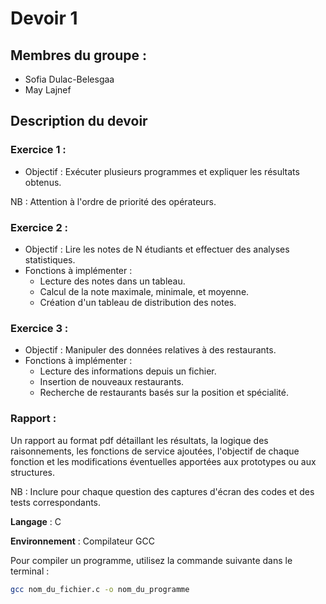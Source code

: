 # Devoir 1



## Membres du groupe :
- Sofia Dulac-Belesgaa
- May Lajnef


## Description du devoir

### Exercice 1 :
- Objectif : Exécuter plusieurs programmes et expliquer les résultats obtenus.
  
NB : Attention à l'ordre de priorité des opérateurs.

### Exercice 2 :
- Objectif : Lire les notes de N étudiants et effectuer des analyses statistiques.
- Fonctions à implémenter :
  - Lecture des notes dans un tableau.
  - Calcul de la note maximale, minimale, et moyenne.
  - Création d'un tableau de distribution des notes.

### Exercice 3 :
- Objectif : Manipuler des données relatives à des restaurants.
- Fonctions à implémenter :
  - Lecture des informations depuis un fichier.
  - Insertion de nouveaux restaurants.
  - Recherche de restaurants basés sur la position et spécialité.
 
### Rapport :
Un rapport au format pdf détaillant les résultats, la logique des raisonnements, les fonctions de service ajoutées, l'objectif de chaque fonction et les modifications éventuelles apportées aux prototypes ou aux structures.

NB : Inclure pour chaque question des captures d'écran des codes et des tests correspondants.


**Langage** : C

**Environnement** : Compilateur GCC

Pour compiler un programme, utilisez la commande suivante dans le terminal :
   ```bash
   gcc nom_du_fichier.c -o nom_du_programme






